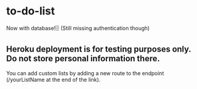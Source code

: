 # to-do-list
Now with database!🗄 (Still missing authentication though)
## Heroku deployment is for <b>testing</b> purposes only. Do not store personal information there.
You can add custom lists by adding a new route to the endpoint (/yourListName at the end of the link).
